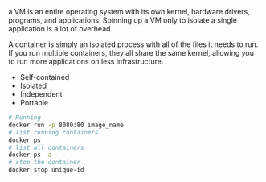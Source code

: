 a VM is an entire operating system with its own kernel, hardware drivers, programs, and applications. Spinning up a VM only to isolate a single application is a lot of overhead.

A container is simply an isolated process with all of the files it needs to run. If you run multiple containers, they all share the same kernel, allowing you to run more applications on less infrastructure.
- Self-contained
- Isolated
- Independent
- Portable
```sh
# Running
docker run -p 8080:80 image_name
# list running containers
docker ps
# list all containers
docker ps -a
# stop the container
docker stop unique-id
```
